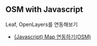 ## OSM with Javascript

Leaf, OpenLayers를 연동해보기

- [(Javascript) Map 연동하기(OSM)](https://gloriajun.github.io/language/2018/11/27/javascript-gis.html)

